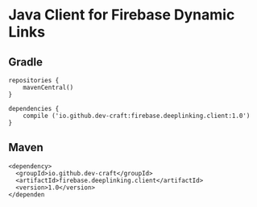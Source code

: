 # Java Client for Firebase Dynamic Links

## Gradle
```
repositories {
    mavenCentral()
}

dependencies {
    compile ('io.github.dev-craft:firebase.deeplinking.client:1.0')
}
```

## Maven
```
<dependency>
  <groupId>io.github.dev-craft</groupId>
  <artifactId>firebase.deeplinking.client</artifactId>
  <version>1.0</version>
</dependen
```